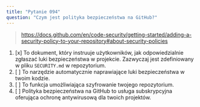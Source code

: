 ```yaml
---
title: "Pytanie 094"
question: "Czym jest polityka bezpieczeństwa na GitHub?"
---
```


> https://docs.github.com/en/code-security/getting-started/adding-a-security-policy-to-your-repository#about-security-policies  
1. [x] To dokument, który instruuje użytkowników, jak odpowiedzialnie zgłaszać luki bezpieczeństwa w projekcie. Zazwyczaj jest zdefiniowany w pliku `SECURITY.md` w repozytorium.  
1. [ ] To narzędzie automatycznie naprawiające luki bezpieczeństwa w twoim kodzie.  
1. [ ] To funkcja umożliwiająca szyfrowanie twojego repozytorium.  
1. [ ] Polityka bezpieczeństwa na GitHub to usługa subskrypcyjna oferująca ochronę antywirusową dla twoich projektów.  
